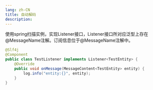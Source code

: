 ```yaml
---
lang: zh-CN
title: 自动解码
description: 
---
```


使用spring扫描实例，实现Listener接口，Listener接口所对应泛型上存在@MessageName注解。订阅信息位于@MessageName注解中。

```java
@Slf4j
@Component
public class TestListener implements Listener<TestEntity> {
    @Override
    public void onMessage(MessageContent<TestEntity> entity) {
        log.info("entity:{}", entity);
    }
}
```

